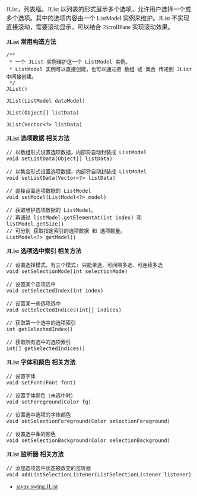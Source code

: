 <font face="SimSun" size=3>

JList，列表框。JList 以列表的形式展示多个选项，允许用户选择一个或多个选项。其中的选项内容由一个 ListModel 实例来维护。JList 不实现直接滚动，需要滚动显示，可以结合 JScrollPane 实现滚动效果。

**JList 常用构造方法**

~~~
/**
 * 一个 JList 实例维护这一个 ListModel 实例。
 * ListModel 实例可以直接创建，也可以通过把 数组 或 集合 传递到 JList 中间接创建。
 */
JList()

JList(ListModel dataModel)

JList(Object[] listData)

JList(Vector<?> listData)

~~~

**JList 选项数据 相关方法**

~~~
// 以数组形式设置选项数据，内部将自动封装成 ListModel
void setListData(Object[] listData)

// 以集合形式设置选项数据，内部将自动封装成 ListModel
void setListData(Vector<?> listData)

// 直接设置选项数据的 ListModel
void setModel(ListModel<?> model)

// 获取维护选项数据的 ListModel。
// 再通过 listModel.getElementAt(int index) 和 listModel.getSize() 
// 可分别 获取指定索引的选项数据 和 选项数量。
ListModel<?> getModel()

~~~

**JList 选项选中索引 相关方法**

~~~
// 设置选择模式，有三个模式: 只能单选、可间隔多选、可连续多选
void setSelectionMode(int selectionMode)

// 设置某个选项选中
void setSelectedIndex(int index)

// 设置某一些选项选中
void setSelectedIndices(int[] indices)

// 获取第一个选中的选项索引
int getSelectedIndex()

// 获取所有选中的选项索引
int[] getSelectedIndices()
~~~

**JList 字体和颜色 相关方法**

~~~
// 设置字体
void setFont(Font font)

// 设置字体颜色（未选中时）
void setForeground(Color fg)

// 设置选中选项的字体颜色
void setSelectionForeground(Color selectionForeground)

// 设置选中条的颜色
void setSelectionBackground(Color selectionBackground)

~~~

**JList 监听器 相关方法**

~~~
// 添加选项选中状态被改变的监听器
void addListSelectionListener(ListSelectionListener listener)

~~~

- [javax.swing.JList](https://docs.oracle.com/javase/8/docs/api/javax/swing/JList.html)

</font>